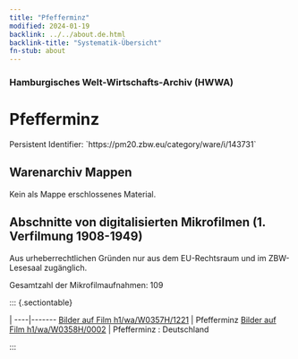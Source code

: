 ```yaml
---
title: "Pfefferminz"
modified: 2024-01-19
backlink: ../../about.de.html
backlink-title: "Systematik-Übersicht"
fn-stub: about
---
```


### Hamburgisches Welt-Wirtschafts-Archiv (HWWA)

# Pfefferminz

<div class="hint">Persistent Identifier: `https://pm20.zbw.eu/category/ware/i/143731`</div>







## Warenarchiv Mappen





Kein als Mappe erschlossenes Material.



<a id="filmsections" />

## Abschnitte von digitalisierten Mikrofilmen (1. Verfilmung 1908-1949)

<p>Aus urheberrechtlichen Gründen nur aus dem EU-Rechtsraum und im ZBW-Lesesaal zugänglich.</p>


<p>Gesamtzahl der Mikrofilmaufnahmen: 109</p>





::: {.sectiontable}

 | 
----|-------
<a class="btn" href="https://pm20.zbw.eu/film/h1/wa/W0357H/1221" rel="nofollow">Bilder auf Film h1/wa/W0357H/1221</a> | Pfefferminz
<a class="btn" href="https://pm20.zbw.eu/film/h1/wa/W0358H/0002" rel="nofollow">Bilder auf Film h1/wa/W0358H/0002</a> | Pfefferminz : Deutschland


:::
















